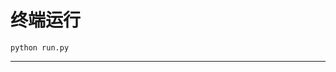 # 终端运行

```shell
python run.py
```
*************************************************************************************************************************************************************************************************************************************************************************************************************************************************************************************************************************************************************************************************************************************************************************************************************************************************************************************************************************************************************************************************************************************************************************************************************************************************************************************************************************************************************************************************************************************************************************************************************************************************************************